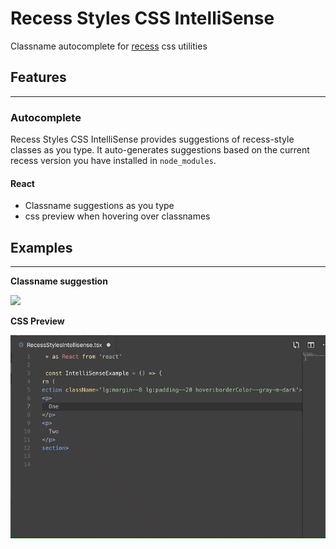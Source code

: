 
# Recess Styles CSS IntelliSense

Classname autocomplete for [recess](https://recess.guildeducation.com/#/CSS) css utilities

## Features
---

### Autocomplete

Recess Styles CSS IntelliSense provides suggestions of recess-style classes as you type. It auto-generates suggestions based on the current recess version you have installed in `node_modules`. 

#### React
- Classname suggestions as you type
- css preview when hovering over classnames



## Examples
---

__Classname suggestion__

![](./intellisenseExample.gif)

__CSS Preview__

![](./hoverExample.gif)
